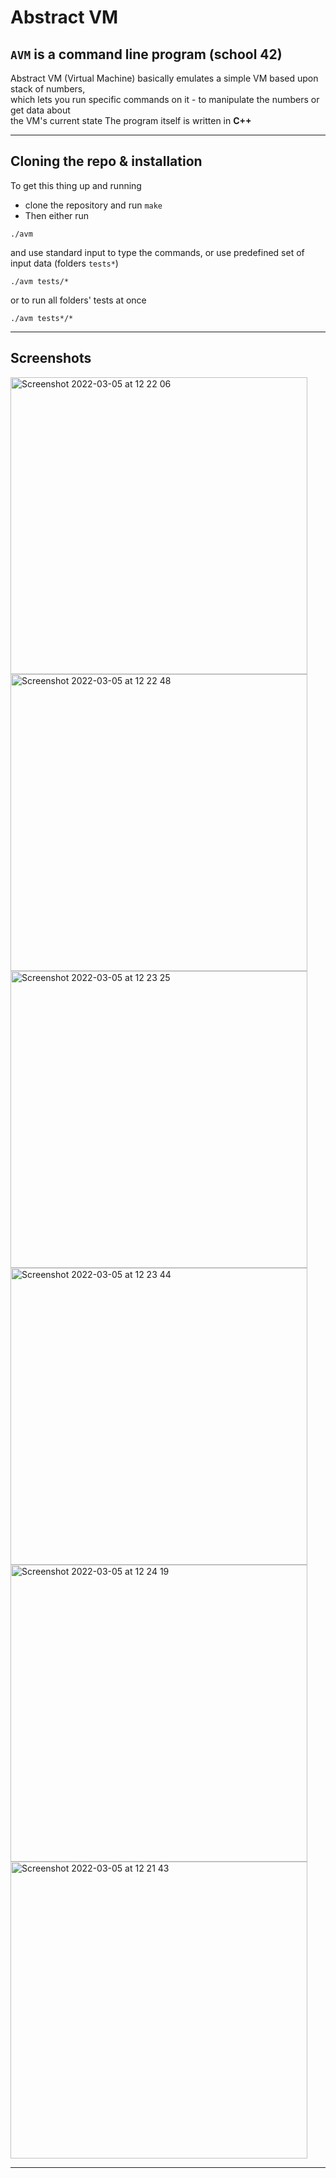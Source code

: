 # Abstract VM

## ```AVM``` is a command line program (school 42)
Abstract VM (Virtual Machine) basically emulates a simple VM based upon stack of numbers,  
which lets you run specific commands on it - to manipulate the numbers or get data about  
the VM's current state
The program itself is written in **C++**

---

## Cloning the repo & installation

To get this thing up and running
* clone the repository and run `make`
* Then either run 

```
./avm
```

and use standard input to type the commands, or use predefined set of input data (folders `tests*`)

```
./avm tests/*
```

or to run all folders' tests at once

```
./avm tests*/*
```

---

## Screenshots
<p float="left">
<img width="475" alt="Screenshot 2022-03-05 at 12 22 06" src="https://user-images.githubusercontent.com/35403190/156881644-a6c983d4-8308-4954-9aee-0760831d13f5.png">
<img width="475" alt="Screenshot 2022-03-05 at 12 22 48" src="https://user-images.githubusercontent.com/35403190/156881645-d732fd1e-2584-4db0-97a2-9f7c7a23d5eb.png">
<img width="475" alt="Screenshot 2022-03-05 at 12 23 25" src="https://user-images.githubusercontent.com/35403190/156881646-635b2bb0-c105-4d55-ae9a-058428faa778.png">
<img width="475" alt="Screenshot 2022-03-05 at 12 23 44" src="https://user-images.githubusercontent.com/35403190/156881647-260c74ae-c82d-426f-a5f8-b1e659d8d7fd.png">
<img width="475" alt="Screenshot 2022-03-05 at 12 24 19" src="https://user-images.githubusercontent.com/35403190/156881650-78a61693-0169-4f0a-842a-249b007874ed.png">
<img width="475" alt="Screenshot 2022-03-05 at 12 21 43" src="https://user-images.githubusercontent.com/35403190/156881637-919cfce0-b40b-45e4-a8f2-167428d82ecc.png">
</p>




---
